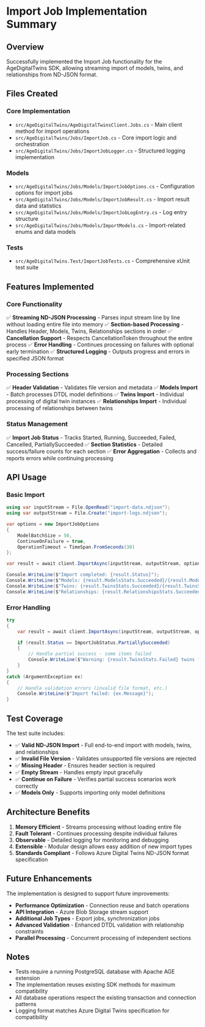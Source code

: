 # Import Job Implementation Summary

## Overview

Successfully implemented the Import Job functionality for the AgeDigitalTwins SDK, allowing streaming import of models, twins, and relationships from ND-JSON format.

## Files Created

### Core Implementation

- `src/AgeDigitalTwins/AgeDigitalTwinsClient.Jobs.cs` - Main client method for import operations
- `src/AgeDigitalTwins/Jobs/ImportJob.cs` - Core import logic and orchestration
- `src/AgeDigitalTwins/Jobs/ImportJobLogger.cs` - Structured logging implementation

### Models

- `src/AgeDigitalTwins/Jobs/Models/ImportJobOptions.cs` - Configuration options for import jobs
- `src/AgeDigitalTwins/Jobs/Models/ImportJobResult.cs` - Import result data and statistics
- `src/AgeDigitalTwins/Jobs/Models/ImportJobLogEntry.cs` - Log entry structure
- `src/AgeDigitalTwins/Jobs/Models/ImportModels.cs` - Import-related enums and data models

### Tests

- `src/AgeDigitalTwins.Test/ImportJobTests.cs` - Comprehensive xUnit test suite

## Features Implemented

### Core Functionality

✅ **Streaming ND-JSON Processing** - Parses input stream line by line without loading entire file into memory
✅ **Section-based Processing** - Handles Header, Models, Twins, Relationships sections in order
✅ **Cancellation Support** - Respects CancellationToken throughout the entire process
✅ **Error Handling** - Continues processing on failures with optional early termination
✅ **Structured Logging** - Outputs progress and errors in specified JSON format

### Processing Sections

✅ **Header Validation** - Validates file version and metadata
✅ **Models Import** - Batch processes DTDL model definitions
✅ **Twins Import** - Individual processing of digital twin instances
✅ **Relationships Import** - Individual processing of relationships between twins

### Status Management

✅ **Import Job Status** - Tracks Started, Running, Succeeded, Failed, Cancelled, PartiallySucceeded
✅ **Section Statistics** - Detailed success/failure counts for each section
✅ **Error Aggregation** - Collects and reports errors while continuing processing

## API Usage

### Basic Import

```csharp
using var inputStream = File.OpenRead("import-data.ndjson");
using var outputStream = File.Create("import-logs.ndjson");

var options = new ImportJobOptions
{
    ModelBatchSize = 50,
    ContinueOnFailure = true,
    OperationTimeout = TimeSpan.FromSeconds(30)
};

var result = await client.ImportAsync(inputStream, outputStream, options);

Console.WriteLine($"Import completed: {result.Status}");
Console.WriteLine($"Models: {result.ModelsStats.Succeeded}/{result.ModelsStats.TotalProcessed}");
Console.WriteLine($"Twins: {result.TwinsStats.Succeeded}/{result.TwinsStats.TotalProcessed}");
Console.WriteLine($"Relationships: {result.RelationshipsStats.Succeeded}/{result.RelationshipsStats.TotalProcessed}");
```

### Error Handling

```csharp
try
{
    var result = await client.ImportAsync(inputStream, outputStream, options);

    if (result.Status == ImportJobStatus.PartiallySucceeded)
    {
        // Handle partial success - some items failed
        Console.WriteLine($"Warning: {result.TwinsStats.Failed} twins failed to import");
    }
}
catch (ArgumentException ex)
{
    // Handle validation errors (invalid file format, etc.)
    Console.WriteLine($"Import failed: {ex.Message}");
}
```

## Test Coverage

The test suite includes:

- ✅ **Valid ND-JSON Import** - Full end-to-end import with models, twins, and relationships
- ✅ **Invalid File Version** - Validates unsupported file versions are rejected
- ✅ **Missing Header** - Ensures header section is required
- ✅ **Empty Stream** - Handles empty input gracefully
- ✅ **Continue on Failure** - Verifies partial success scenarios work correctly
- ✅ **Models Only** - Supports importing only model definitions

## Architecture Benefits

1. **Memory Efficient** - Streams processing without loading entire file
2. **Fault Tolerant** - Continues processing despite individual failures
3. **Observable** - Detailed logging for monitoring and debugging
4. **Extensible** - Modular design allows easy addition of new import types
5. **Standards Compliant** - Follows Azure Digital Twins ND-JSON format specification

## Future Enhancements

The implementation is designed to support future improvements:

- **Performance Optimization** - Connection reuse and batch operations
- **API Integration** - Azure Blob Storage stream support
- **Additional Job Types** - Export jobs, synchronization jobs
- **Advanced Validation** - Enhanced DTDL validation with relationship constraints
- **Parallel Processing** - Concurrent processing of independent sections

## Notes

- Tests require a running PostgreSQL database with Apache AGE extension
- The implementation reuses existing SDK methods for maximum compatibility
- All database operations respect the existing transaction and connection patterns
- Logging format matches Azure Digital Twins specification for compatibility
